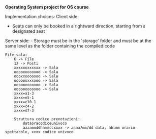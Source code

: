 **Operating System project for OS course**

Implementation choices:
  Client side:
  - Seats can only be booked in a rightward direction, starting from a designated seat
    
  Server side:
    - Storage must be in the 'storage' folder and must be at the same level as the folder containing the compiled code
    
    File sala:
        6 -> File
        12 -> Posti
        xxxxxoxxxxxx -> Sala
        ooooxooooooo -> Sala
        oooxxooooooo -> Sala
        ooooooxxxooo -> Sala
        oooooooooooo -> Sala
        oooooooooooo -> Sala
        xxxx=a1-3
        xxxx=e5-1
        xxxx=e10-1
        xxxx=c4-2
        xxxx=d7-3

        Struttura codice prenotazioni:
            dataoracodiceunivoco
            aaaammddhhmmccxxxx -> aaaa/mm/dd data, hh:mm orario spettacolo, xxxx codice univoco
